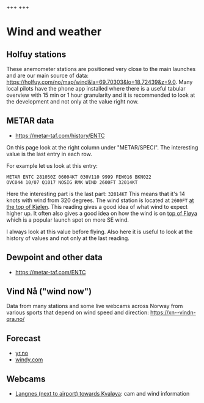 +++
+++

# Wind and weather


## Holfuy stations

These anemometer stations are positioned very close to the main launches and
are our main source of data:
<https://holfuy.com/no/map/wind&la=69.70303&lo=18.72439&z=9.0>.
Many local pilots have the phone app installed where there is a useful tabular
overview with 15 min or 1 hour granularity and it is recommended to look at the
development and not only at the value right now.


## METAR data

- <https://metar-taf.com/history/ENTC>

On this page look at the right column under "METAR/SPECI". The interesting value is the last entry in each row.

For example let us look at this entry:
```
METAR ENTC 281050Z 06004KT 030V110 9999 FEW016 BKN022
OVC044 10/07 Q1017 NOSIG RMK WIND 2600FT 32014KT
```

Here the interesting part is the last part: `32014KT` This means that it's 14 knots with wind
from 320 degrees. The wind station is located at `2600FT` [at the top of
Kjølen](https://norgeskart.no/#!?project=norgeskart&layers=1002&zoom=10&lat=7735943.68&lon=648327.31&markerLat=7740715.707866439&markerLon=646317.8149576897&p=searchOptionsPanel&sok=Stor-Kj%C3%B8len).
This reading gives a good idea of what wind to expect higher up. It often also
gives a good idea on how the wind is on [top of
Fløya](https://norgeskart.no/#!?project=norgeskart&layers=1002&zoom=12&lat=7729925.28&lon=654681.09&markerLat=7728628.13872784&markerLon=655309.1682911265&p=searchOptionsPanel&sok=Fl%C3%B8ya)
which is a popular launch spot on more SE wind.

I always look at this value before flying. Also here it is useful to look at
the history of values and not only at the last reading.


## Dewpoint and other data

- <https://metar-taf.com/ENTC>


## Vind Nå ("wind now")

Data from many stations and some live webcams across Norway from various sports
that depend on wind speed and direction: <https://xn--vindn-qra.no/>


## Forecast

- [yr.no](https://www.yr.no/nb/detaljer/tabell/1-305409/Norge/Troms%20og%20Finnmark/Troms%C3%B8/Troms%C3%B8)
- [windy.com](https://www.windy.com/?69.629,18.774,10)


## Webcams

- [Langnes (next to airport) towards Kvaløya](http://um0.no/cam.html): cam and wind information
